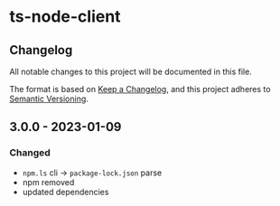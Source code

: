 # ts-node-client

## Changelog

All notable changes to this project will be documented in this file.

The format is based on [Keep a Changelog](https://keepachangelog.com/en/1.0.0/),
and this project adheres to [Semantic Versioning](https://semver.org/spec/v2.0.0.html).


## 3.0.0 - 2023-01-09

### Changed
* `npm.ls` cli -> `package-lock.json` parse
* npm removed
* updated dependencies

